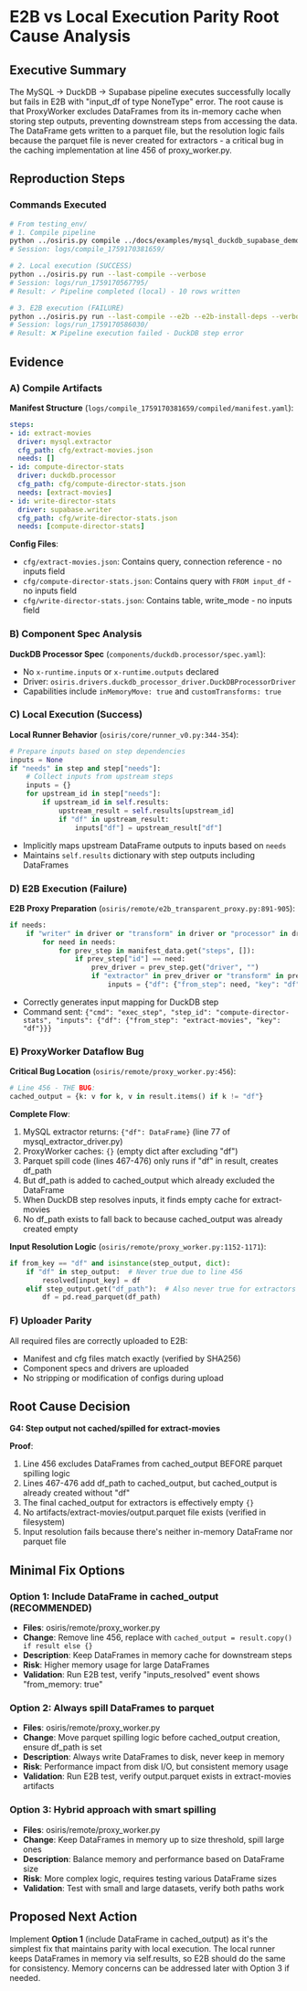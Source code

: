 # E2B vs Local Execution Parity Root Cause Analysis

## Executive Summary

The MySQL → DuckDB → Supabase pipeline executes successfully locally but fails in E2B with "input_df of type NoneType" error. The root cause is that ProxyWorker excludes DataFrames from its in-memory cache when storing step outputs, preventing downstream steps from accessing the data. The DataFrame gets written to a parquet file, but the resolution logic fails because the parquet file is never created for extractors - a critical bug in the caching implementation at line 456 of proxy_worker.py.

## Reproduction Steps

### Commands Executed
```bash
# From testing_env/
# 1. Compile pipeline
python ../osiris.py compile ../docs/examples/mysql_duckdb_supabase_demo.yaml
# Session: logs/compile_1759170381659/

# 2. Local execution (SUCCESS)
python ../osiris.py run --last-compile --verbose
# Session: logs/run_1759170567795/
# Result: ✓ Pipeline completed (local) - 10 rows written

# 3. E2B execution (FAILURE)
python ../osiris.py run --last-compile --e2b --e2b-install-deps --verbose
# Session: logs/run_1759170586030/
# Result: ❌ Pipeline execution failed - DuckDB step error
```

## Evidence

### A) Compile Artifacts

**Manifest Structure** (`logs/compile_1759170381659/compiled/manifest.yaml`):
```yaml
steps:
- id: extract-movies
  driver: mysql.extractor
  cfg_path: cfg/extract-movies.json
  needs: []
- id: compute-director-stats
  driver: duckdb.processor
  cfg_path: cfg/compute-director-stats.json
  needs: [extract-movies]
- id: write-director-stats
  driver: supabase.writer
  cfg_path: cfg/write-director-stats.json
  needs: [compute-director-stats]
```

**Config Files**:
- `cfg/extract-movies.json`: Contains query, connection reference - no inputs field
- `cfg/compute-director-stats.json`: Contains query with `FROM input_df` - no inputs field
- `cfg/write-director-stats.json`: Contains table, write_mode - no inputs field

### B) Component Spec Analysis

**DuckDB Processor Spec** (`components/duckdb.processor/spec.yaml`):
- No `x-runtime.inputs` or `x-runtime.outputs` declared
- Driver: `osiris.drivers.duckdb_processor_driver.DuckDBProcessorDriver`
- Capabilities include `inMemoryMove: true` and `customTransforms: true`

### C) Local Execution (Success)

**Local Runner Behavior** (`osiris/core/runner_v0.py:344-354`):
```python
# Prepare inputs based on step dependencies
inputs = None
if "needs" in step and step["needs"]:
    # Collect inputs from upstream steps
    inputs = {}
    for upstream_id in step["needs"]:
        if upstream_id in self.results:
            upstream_result = self.results[upstream_id]
            if "df" in upstream_result:
                inputs["df"] = upstream_result["df"]
```
- Implicitly maps upstream DataFrame outputs to inputs based on `needs`
- Maintains `self.results` dictionary with step outputs including DataFrames

### D) E2B Execution (Failure)

**E2B Proxy Preparation** (`osiris/remote/e2b_transparent_proxy.py:891-905`):
```python
if needs:
    if "writer" in driver or "transform" in driver or "processor" in driver:
        for need in needs:
            for prev_step in manifest_data.get("steps", []):
                if prev_step["id"] == need:
                    prev_driver = prev_step.get("driver", "")
                    if "extractor" in prev_driver or "transform" in prev_driver:
                        inputs = {"df": {"from_step": need, "key": "df"}}
```
- Correctly generates input mapping for DuckDB step
- Command sent: `{"cmd": "exec_step", "step_id": "compute-director-stats", "inputs": {"df": {"from_step": "extract-movies", "key": "df"}}}`

### E) ProxyWorker Dataflow Bug

**Critical Bug Location** (`osiris/remote/proxy_worker.py:456`):
```python
# Line 456 - THE BUG:
cached_output = {k: v for k, v in result.items() if k != "df"}
```

**Complete Flow**:
1. MySQL extractor returns: `{"df": DataFrame}` (line 77 of mysql_extractor_driver.py)
2. ProxyWorker caches: `{}` (empty dict after excluding "df")
3. Parquet spill code (lines 467-476) only runs if "df" in result, creates df_path
4. But df_path is added to cached_output which already excluded the DataFrame
5. When DuckDB step resolves inputs, it finds empty cache for extract-movies
6. No df_path exists to fall back to because cached_output was already created empty

**Input Resolution Logic** (`osiris/remote/proxy_worker.py:1152-1171`):
```python
if from_key == "df" and isinstance(step_output, dict):
    if "df" in step_output:  # Never true due to line 456
        resolved[input_key] = df
    elif step_output.get("df_path"):  # Also never true for extractors
        df = pd.read_parquet(df_path)
```

### F) Uploader Parity

All required files are correctly uploaded to E2B:
- Manifest and cfg files match exactly (verified by SHA256)
- Component specs and drivers are uploaded
- No stripping or modification of configs during upload

## Root Cause Decision

**G4: Step output not cached/spilled for extract-movies**

**Proof**:
1. Line 456 excludes DataFrames from cached_output BEFORE parquet spilling logic
2. Lines 467-476 add df_path to cached_output, but cached_output is already created without "df"
3. The final cached_output for extractors is effectively empty `{}`
4. No artifacts/extract-movies/output.parquet file exists (verified in filesystem)
5. Input resolution fails because there's neither in-memory DataFrame nor parquet file

## Minimal Fix Options

### Option 1: Include DataFrame in cached_output (RECOMMENDED)
- **Files**: osiris/remote/proxy_worker.py
- **Change**: Remove line 456, replace with `cached_output = result.copy() if result else {}`
- **Description**: Keep DataFrames in memory cache for downstream steps
- **Risk**: Higher memory usage for large DataFrames
- **Validation**: Run E2B test, verify "inputs_resolved" event shows "from_memory: true"

### Option 2: Always spill DataFrames to parquet
- **Files**: osiris/remote/proxy_worker.py
- **Change**: Move parquet spilling logic before cached_output creation, ensure df_path is set
- **Description**: Always write DataFrames to disk, never keep in memory
- **Risk**: Performance impact from disk I/O, but consistent memory usage
- **Validation**: Run E2B test, verify output.parquet exists in extract-movies artifacts

### Option 3: Hybrid approach with smart spilling
- **Files**: osiris/remote/proxy_worker.py
- **Change**: Keep DataFrames in memory up to size threshold, spill large ones
- **Description**: Balance memory and performance based on DataFrame size
- **Risk**: More complex logic, requires testing various DataFrame sizes
- **Validation**: Test with small and large datasets, verify both paths work

## Proposed Next Action

Implement **Option 1** (include DataFrame in cached_output) as it's the simplest fix that maintains parity with local execution. The local runner keeps DataFrames in memory via self.results, so E2B should do the same for consistency. Memory concerns can be addressed later with Option 3 if needed.
